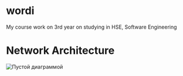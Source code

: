 # wordi
My course work on 3rd year on studying in HSE, Software Engineering 

# Network Architecture
![Пустой диаграммой](https://user-images.githubusercontent.com/101515784/158068495-75e38a40-e8f8-4254-811e-26ae100714b9.png)
